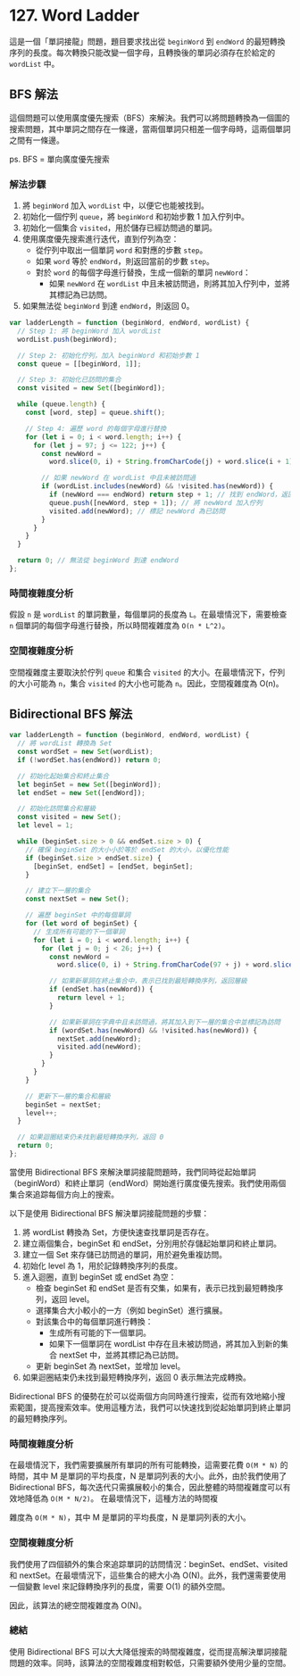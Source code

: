 # 127. Word Ladder

這是一個「單詞接龍」問題，題目要求找出從 `beginWord` 到 `endWord` 的最短轉換序列的長度。每次轉換只能改變一個字母，且轉換後的單詞必須存在於給定的 `wordList` 中。

## BFS 解法

這個問題可以使用廣度優先搜索（BFS）來解決。我們可以將問題轉換為一個圖的搜索問題，其中單詞之間存在一條邊，當兩個單詞只相差一個字母時，這兩個單詞之間有一條邊。

ps. BFS = 單向廣度優先搜索

### 解法步驟

1. 將 `beginWord` 加入 `wordList` 中，以便它也能被找到。
2. 初始化一個佇列 `queue`，將 `beginWord` 和初始步數 1 加入佇列中。
3. 初始化一個集合 `visited`，用於儲存已經訪問過的單詞。
4. 使用廣度優先搜索進行迭代，直到佇列為空：
   - 從佇列中取出一個單詞 `word` 和對應的步數 `step`。
   - 如果 `word` 等於 `endWord`，則返回當前的步數 `step`。
   - 對於 `word` 的每個字母進行替換，生成一個新的單詞 `newWord`：
     - 如果 `newWord` 在 `wordList` 中且未被訪問過，則將其加入佇列中，並將其標記為已訪問。
5. 如果無法從 `beginWord` 到達 `endWord`，則返回 0。

```javascript
var ladderLength = function (beginWord, endWord, wordList) {
  // Step 1: 將 beginWord 加入 wordList
  wordList.push(beginWord);

  // Step 2: 初始化佇列，加入 beginWord 和初始步數 1
  const queue = [[beginWord, 1]];

  // Step 3: 初始化已訪問的集合
  const visited = new Set([beginWord]);

  while (queue.length) {
    const [word, step] = queue.shift();

    // Step 4: 遍歷 word 的每個字母進行替換
    for (let i = 0; i < word.length; i++) {
      for (let j = 97; j <= 122; j++) {
        const newWord =
          word.slice(0, i) + String.fromCharCode(j) + word.slice(i + 1);

        // 如果 newWord 在 wordList 中且未被訪問過
        if (wordList.includes(newWord) && !visited.has(newWord)) {
          if (newWord === endWord) return step + 1; // 找到 endWord，返回步數
          queue.push([newWord, step + 1]); // 將 newWord 加入佇列
          visited.add(newWord); // 標記 newWord 為已訪問
        }
      }
    }
  }

  return 0; // 無法從 beginWord 到達 endWord
};
```

### 時間複雜度分析

假設 `n` 是 `wordList` 的單詞數量，每個單詞的長度為 `L`。在最壞情況下，需要檢查 `n` 個單詞的每個字母進行替換，所以時間複雜度為 `O(n * L^2)`。

### 空間複雜度分析

空間複雜度主要取決於佇列 `queue` 和集合 `visited` 的大小。在最壞情況下，佇列的大小可能為 `n`，集合 `visited` 的大小也可能為 `n`。因此，空間複雜度為 O(n)。

## Bidirectional BFS 解法

```javascript
var ladderLength = function (beginWord, endWord, wordList) {
  // 將 wordList 轉換為 Set
  const wordSet = new Set(wordList);
  if (!wordSet.has(endWord)) return 0;

  // 初始化起始集合和終止集合
  let beginSet = new Set([beginWord]);
  let endSet = new Set([endWord]);

  // 初始化訪問集合和層級
  const visited = new Set();
  let level = 1;

  while (beginSet.size > 0 && endSet.size > 0) {
    // 確保 beginSet 的大小小於等於 endSet 的大小，以優化性能
    if (beginSet.size > endSet.size) {
      [beginSet, endSet] = [endSet, beginSet];
    }

    // 建立下一層的集合
    const nextSet = new Set();

    // 遍歷 beginSet 中的每個單詞
    for (let word of beginSet) {
      // 生成所有可能的下一個單詞
      for (let i = 0; i < word.length; i++) {
        for (let j = 0; j < 26; j++) {
          const newWord =
            word.slice(0, i) + String.fromCharCode(97 + j) + word.slice(i + 1);

          // 如果新單詞在終止集合中，表示已找到最短轉換序列，返回層級
          if (endSet.has(newWord)) {
            return level + 1;
          }

          // 如果新單詞在字典中且未訪問過，將其加入到下一層的集合中並標記為訪問
          if (wordSet.has(newWord) && !visited.has(newWord)) {
            nextSet.add(newWord);
            visited.add(newWord);
          }
        }
      }
    }

    // 更新下一層的集合和層級
    beginSet = nextSet;
    level++;
  }

  // 如果迴圈結束仍未找到最短轉換序列，返回 0
  return 0;
};
```

當使用 Bidirectional BFS 來解決單詞接龍問題時，我們同時從起始單詞（beginWord）和終止單詞（endWord）開始進行廣度優先搜索。我們使用兩個集合來追踪每個方向上的搜索。

以下是使用 Bidirectional BFS 解決單詞接龍問題的步驟：

1. 將 wordList 轉換為 Set，方便快速查找單詞是否存在。
2. 建立兩個集合，beginSet 和 endSet，分別用於存儲起始單詞和終止單詞。
3. 建立一個 Set 來存儲已訪問過的單詞，用於避免重複訪問。
4. 初始化 level 為 1，用於記錄轉換序列的長度。
5. 進入迴圈，直到 beginSet 或 endSet 為空：
   - 檢查 beginSet 和 endSet 是否有交集，如果有，表示已找到最短轉換序列，返回 level。
   - 選擇集合大小較小的一方（例如 beginSet）進行擴展。
   - 對該集合中的每個單詞進行轉換：
     - 生成所有可能的下一個單詞。
     - 如果下一個單詞在 wordList 中存在且未被訪問過，將其加入到新的集合 nextSet 中，並將其標記為已訪問。
   - 更新 beginSet 為 nextSet，並增加 level。
6. 如果迴圈結束仍未找到最短轉換序列，返回 0 表示無法完成轉換。

Bidirectional BFS 的優勢在於可以從兩個方向同時進行搜索，從而有效地縮小搜索範圍，提高搜索效率。使用這種方法，我們可以快速找到從起始單詞到終止單詞的最短轉換序列。

### 時間複雜度分析

在最壞情況下，我們需要擴展所有單詞的所有可能轉換，這需要花費 `O(M * N)` 的時間，其中 M 是單詞的平均長度，N 是單詞列表的大小。此外，由於我們使用了 Bidirectional BFS，每次迭代只需擴展較小的集合，因此整體的時間複雜度可以有效地降低為 `O(M * N/2)`。
在最壞情況下，這種方法的時間複

雜度為 `O(M * N)`，其中 M 是單詞的平均長度，N 是單詞列表的大小。

### 空間複雜度分析

我們使用了四個額外的集合來追踪單詞的訪問情況：beginSet、endSet、visited 和 nextSet。在最壞情況下，這些集合的總大小為 O(N)。此外，我們還需要使用一個變數 level 來記錄轉換序列的長度，需要 O(1) 的額外空間。

因此，該算法的總空間複雜度為 O(N)。

### 總結

使用 Bidirectional BFS 可以大大降低搜索的時間複雜度，從而提高解決單詞接龍問題的效率。同時，該算法的空間複雜度相對較低，只需要額外使用少量的空間。
